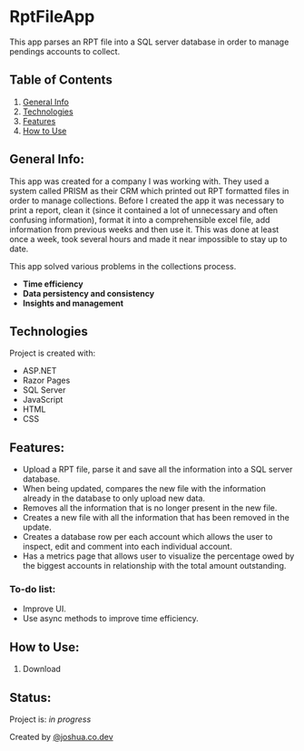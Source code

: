 # RptFileApp

This app parses an RPT file into a SQL server database in order to manage pendings accounts to collect.

## Table of Contents
1. [General Info](#general-info)
2. [Technologies](#technologies)
3. [Features](#features)
4. [How to Use](#how-to-use)
## General Info:

This app was created for a company I was working with. They used a system called PRISM as their CRM which printed out RPT formatted files in order to manage collections.
Before I created the app it was necessary to print a report, clean it (since it contained a lot of unnecessary and often confusing information), 
format it into a comprehensible excel file, add information from previous weeks and then use it. This was done at least once a week, took several 
hours and made it near impossible to stay up to date.

This app solved various problems in the collections process.

* **Time efficiency**
* **Data persistency and consistency**
* **Insights and management**

## Technologies

Project is created with:
* ASP.NET
* Razor Pages
* SQL Server
* JavaScript
* HTML
* CSS

## Features:
* Upload a RPT file, parse it and save all the information into a SQL server database.
* When being updated, compares the new file with the information already in the database to only upload new data.
* Removes all the information that is no longer present in the new file.
* Creates a new file with all the information that has been removed in the update.
* Creates a database row per each account which allows the user to inspect, edit and comment into each individual account.
* Has a metrics page that allows user to visualize the percentage owed by the biggest accounts in relationship with the total amount outstanding.

### To-do list:
* Improve UI.
* Use async methods to improve time efficiency.

## How to Use:
1. Download

## Status:

Project is: *in progress*




Created by [@joshua.co.dev](https://www.https://portfolio-website-4l9ay.ondigitalocean.app/projects/portfolio-item-piano.html.pl/) 
